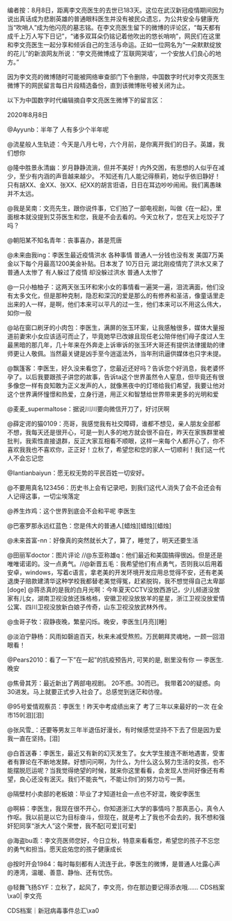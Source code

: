 编者按：8月8日，距离李文亮医生的去世已183天。这位在武汉新冠疫情期间因为说出真话成为悲剧英雄的普通眼科医生并没有被民众遗忘，为公共安全与健康充当“吹哨人”成为他闪亮的墓志铭。在李文亮医生留下的微博的评论区，“每天都有成千上万人写下日记”，“诸多双耳朵仍铭记着他吹出的悠长哨响”，网民们在这里和李文亮医生一起分享和倾诉自己的生活与命运。正如一位网名为“一朵默默绽放的花儿”的新浪网友所说：“李文亮微博成了‘互联网哭墙’，一个安放人们良心的地方。”

因为李文亮的微博随时可能被网络审查部门下令删除，中国数字时代对李文亮医生微博下的网民留言每日片段精选备份，直到该微博账号被关闭为止。 

以下为中国数字时代编辑摘自李文亮医生微博下的留言区：

2020年8月8日

@Ayyunb：半年了 人有多少个半年呢

@流星般人生轨迹：今天是八月七号，六个月前，是你离开我们的日子。英雄，我们想你

@隆中胜景永清幽：岁月静静流淌，但并不美好！内外交困，有思想的人似乎在减少，至少有内涵的声音越来越少。 不知还有几人能记得蔡莉，她似乎依旧静好！只有胡XX、金XX、张XX、纪XX的胡言诳语，日日在耳边吵吵闹闹。我们离愚昧并不太远。

@我是吴南：文亮先生，跟你说件事，它们拍了一部电视剧，叫做《在一起》，里面根本就没提到艾芬医生和您，我是不会去看的。今天立秋了，您在天上吃饺子了吗？

@朝阳某不知名青年：丧事喜办，甚是荒唐

@未来由我ing：李医生最近疫情洪水 各种事情 普通人一分钱也没有发 美国7万美金以下每个月最高1200美金补贴。日本发了 10万日元 湖北刚疫情完了洪水又来了 普通人太惨了 有人躲过了疫情 却没躲过洪水 普通人太惨了

@一只小柚柚子：这两天张玉环和宋小女的事情看一遍哭一遍，泪流满面，他们没有太多文化，但是那种克制，隐忍和深沉的爱是那么的有修养和圣洁，像童话里走出来的人一样，是啊，他们本来可以平凡的过一生，他们本来可以不用这么伟大，如你一般

@站在窗口刷牙的小肉包：李医生，满屏的张玉环案，让我感触很多，媒体大量报道前妻宋小女应该适可而止了，毕竟她早已改嫁且现任老公陪伴他们母子度过人生最黑暗的那几年，几十年来在外奔走上诉审诉的张玉环大哥还有提供法律援助的律师更让人敬佩。当然最关键是凶手至今逍遥法外，当年刑讯逼供媒体也只字未提。

@飘篷客：李医生，好久没来看您了，您最近还好吗？告诉您个好消息，我老婆怀孕了。以后我要跟孩子讲您的故事，告诉ta这个世界虽然令人窒息，但毕竟还有很多像您一样有良知敢为正义发声的人，就像黑夜中的灯塔给我们希望，我要让他对这个世界满怀憧憬和热爱，立身行道，用正义和智慧给世界带来更多的光明和爱

@麦麦_supermaltose：据说川川要向微信开刀了，好讨厌啊

@薛定谔的猫0109：亮哥，我感觉我有社交障碍，谁都不想见，亲人朋友全部都不想，我每天还是很开心，可是一到人多的地方就会很不自在，昨天在家族群里被批判，我索性直接退群，反正大家互相看不顺眼，这样一来每个人都开心了，你不喜欢我我也不喜欢你，正正好！立秋了，希望您和您的家人一切顺利！我们这一代人不会忘记您

@Iantianbaiyun：愿无权无势的平民百姓一切安好。

@不要用真名123456：历史书上会有记录吧，到我们这代人消失了会不会还会有人记得这事，一切尘埃落定

@养生炸鸡：这个世界到底会不会和平呢 李医生

@巴塞罗那永远红蓝色：您是伟大的普通人[蜡烛][蜡烛][蜡烛]

@未来首富-nn：好像真的突然就长大了，算了，睡觉了，明天还要生活

@田丽军doctor：图片评论 //@东亚称雄q：他们最近和美国搞得很凶。但是还是唯唯诺诺的。没一点勇气。//@新晋五毛：我希望他们有点勇气，否则我以后用着安卓，windows，写着c语言，拿老美的开发环境开发应用总觉得不安，还有老美退庚子赔款建清华这种学校我都替老美觉得冤，赶紧脱钩，我不想觉得自己太卑鄙[doge] @蒋丞真的是我的白月光啊：今年夏天CCTV没放西游记，少儿频道没放家有儿女，湖南卫视没放还珠格格，安徽卫视没放放羊的星星，浙江卫视没放爱情公寓、四川卫视没放新白娘子传奇，山东卫视没放武林外传。

@虫哥子牧：寂静夜晚，繁星闪烁。晚安，李医生[月亮][睡]

@淡泊宁静杨：风雨如磬逾百天，秋来未减受熬煎。万民朝拜灵魂地，一顾一回泪眼看！

@Pears2010：看了一下”在一起”的抗疫预告片, 可笑的是, 剧里没有你 &#8212; 李医生. 晚安

@焦骨其芳：最近新出了两部电视剧。 20不惑。30而已。 我带着20的疑惑。向30进发。马上就要正式步入社会了。总感觉到迷茫和彷徨。

@95号爱情观察员：李医生！昨天中考成绩出来了 考了三年以来最好的一次 在全市159[泪][泪]

@张风雪_：还要等男友三年半退伍好漫长，有时候感觉坚持不下去了但是因为爱 我一直在坚持。[泪]

@白首送春：李医生，最近又有新的幻灭发生了。女大学生接连不断地遇害，受害者有罪论在不断地发酵。好想问问啊，为什么，为什么这么努力生活的女孩，也不能摆脱厄运呢？当我觉得绝望的时候，就来你这里看看，会发现人世间好像还有希望，良心还没有泯灭。我们不能丧气，不能让你们的努力功亏一篑。

@隔壁村小卖部的老板娘：毕业了才知道社会一点也不好混，晚安李医生

@啊枾：李医生，我现在很不开心，你知道浙江大学的事情吗？那真恶心，真令人作呕。我以前是以它为目标奋斗，但现在，就是考上了我也不会去的，我不想和强奸犯同享“浙大人”这个荣誉，我不配[可爱][可爱]

@海盗bu乖：李文亮医师您好，今日立秋，特意来看看您，希望您的孩子不忘您的勇气和担当。愿天庇佑您的孩子健康成长

@按时开会1984：每时每刻都有人流连于此，李医生的微博，是普通人吐露心声的港湾，温暖、善意、静怡、还有忧伤。

@轻舞飞扬SYF：立秋了，起风了，李文亮，你在那边要记得添衣哦…… CDS档案\xa0| 李文亮

CDS档案｜新冠病毒事件总汇\xa0


